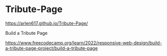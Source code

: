 # Tribute-Page

https://arlen617.github.io/Tribute-Page/

Build a Tribute Page

https://www.freecodecamp.org/learn/2022/responsive-web-design/build-a-tribute-page-project/build-a-tribute-page
